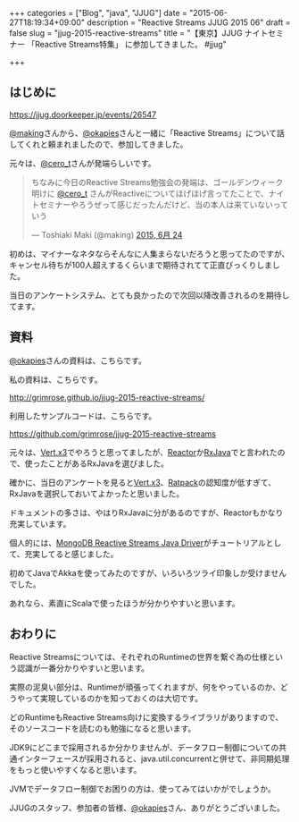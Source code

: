 +++
categories = ["Blog", "java", "JJUG"]
date = "2015-06-27T18:19:34+09:00"
description = "Reactive Streams JJUG 2015 06"
draft = false
slug = "jjug-2015-reactive-streams"
title = "【東京】JJUG ナイトセミナー 「Reactive Streams特集」 に参加してきました。 #jjug"

+++

## はじめに

https://jjug.doorkeeper.jp/events/26547

[@making](https://twitter.com/making)さんから、[@okapies]さんと一緒に「Reactive Streams」について話してくれと頼まれましたので、参加してきました。

元々は、[@cero_t](https://twitter.com/cero_t)さんが発端らしいです。

<blockquote class="twitter-tweet" lang="ja"><p lang="ja" dir="ltr">ちなみに今日のReactive Streams勉強会の発端は、ゴールデンウィーク明けに <a href="https://twitter.com/cero_t">@cero_t</a> さんがReactiveについてほげほげ言ってたことで、ナイトセミナーやろうぜって感じだったんだけど、当の本人は来ていないっていう</p>&mdash; Toshiaki Maki (@making) <a href="https://twitter.com/making/status/613702257939353600">2015, 6月 24</a></blockquote> <script async src="//platform.twitter.com/widgets.js" charset="utf-8"></script>

初めは、マイナーなネタならそんなに人集まらないだろうと思ってたのですが、キャンセル待ちが100人超えするくらいまで期待されてて正直びっくりしました。

当日のアンケートシステム、とても良かったので次回以降改善されるのを期待してます。


## 資料

[@okapies]さんの資料は、こちらです。

<script async class="speakerdeck-embed" data-id="df469560cc64424c98330aad22b19cda" data-ratio="1.33333333333333" src="//speakerdeck.com/assets/embed.js"></script>

私の資料は、こちらです。

http://grimrose.github.io/jjug-2015-reactive-streams/

利用したサンプルコードは、こちらです。

https://github.com/grimrose/jjug-2015-reactive-streams

元々は、[Vert.x3]でやろうと思ってましたが、[Reactor]か[RxJava]でと言われたので、使ったことがあるRxJavaを選びました。

確かに、当日のアンケートを見ると[Vert.x3]、[Ratpack]の認知度が低すぎて、RxJavaを選択しておいてよかったと思いました。

ドキュメントの多さは、やはりRxJavaに分があるのですが、Reactorもかなり充実しています。

個人的には、[MongoDB Reactive Streams Java Driver]がチュートリアルとして、充実してると感じました。

初めてJavaでAkkaを使ってみたのですが、いろいろツライ印象しか受けませんでした。

あれなら、素直にScalaで使ったほうが分かりやすいと思います。


## おわりに

Reactive Streamsについては、それぞれのRuntimeの世界を繋ぐ為の仕様という認識が一番分かりやすいと思います。

実際の泥臭い部分は、Runtimeが頑張ってくれますが、何をやっているのか、どうやって実現しているのかを知っておくのは大切です。

どのRuntimeもReactive Streams向けに変換するライブラリがありますので、そのソースコードを読むのも勉強になると思います。

JDK9にどこまで採用されるか分かりませんが、データフロー制御についての共通インターフェースが採用されると、java.util.concurrentと併せて、非同期処理をもっと使いやすくなると思います。

JVMでデータフロー制御でお困りの方は、使ってみてはいかがでしょうか。

JJUGのスタッフ、参加者の皆様、[@okapies]さん、ありがとうございました。

[@okapies]: https://twitter.com/okapies
[Vert.x3]: http://vertx.io
[Reactor]: http://projectreactor.io
[RxJava]: http://reactivex.io
[Ratpack]: http://ratpack.io
[MongoDB Reactive Streams Java Driver]: http://mongodb.github.io/mongo-java-driver-reactivestreams/
